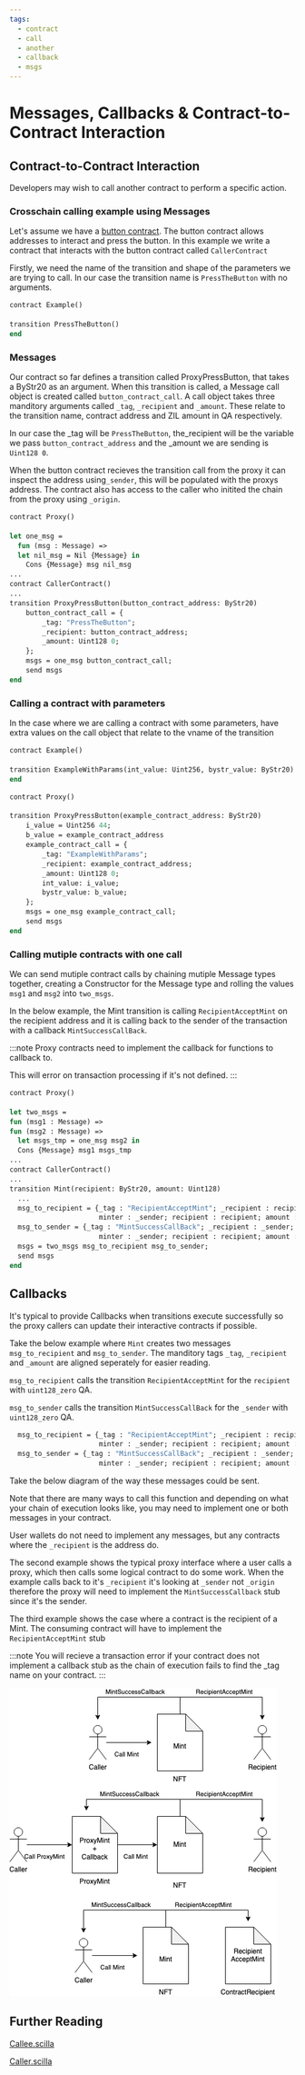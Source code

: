 ```yaml
---
tags:
  - contract
  - call
  - another
  - callback
  - msgs
---
```


# Messages, Callbacks & Contract-to-Contract Interaction

## Contract-to-Contract Interaction

Developers may wish to call another contract to perform a specific action.

### Crosschain calling example using Messages

Let's assume we have a [button contract](/tutorials/scilla-contract/incrementing-button/basics-introduction). The button contract allows addresses to interact and press the button. In this example we write a contract that interacts with the button contract called ```CallerContract```

Firstly, we need the name of the transition and shape of the parameters we are trying to call. In our case the transition name is ```PressTheButton``` with no arguments.

```ocaml
contract Example()

transition PressTheButton()
end

```

### Messages

Our contract so far defines a transition called ProxyPressButton, that takes a ByStr20 as an argument. When this transition is called, a Message call object is created called ```button_contract_call```. A call object takes three manditory arguments called ```_tag```, ```_recipient``` and ```_amount```. These relate to the transition name, contract address and ZIL amount in QA respectively.

In our case the _tag will be ```PressTheButton```, the_recipient will be the variable we pass ```button_contract_address``` and the _amount we are sending is ```Uint128 0```.

When the button contract recieves the transition call from the proxy it can inspect the address using```_sender```, this will be populated with the proxys address. The contract also has access to the caller who initited the chain from the proxy using ```_origin```.

```ocaml {12,13,14}
contract Proxy()

let one_msg = 
  fun (msg : Message) => 
  let nil_msg = Nil {Message} in
    Cons {Message} msg nil_msg
...
contract CallerContract()
...
transition ProxyPressButton(button_contract_address: ByStr20)
    button_contract_call = {
        _tag: "PressTheButton";
        _recipient: button_contract_address;
        _amount: Uint128 0;
    };
    msgs = one_msg button_contract_call;
    send msgs
end
```

### Calling a contract with parameters

In the case where we are calling a contract with some parameters, have extra values on the call object that relate to the vname of the transition

```ocaml {3}
contract Example()

transition ExampleWithParams(int_value: Uint256, bystr_value: ByStr20)
end
```

```ocaml {10,11}
contract Proxy()

transition ProxyPressButton(example_contract_address: ByStr20)
    i_value = Uint256 44;
    b_value = example_contract_address
    example_contract_call = {
        _tag: "ExampleWithParams";
        _recipient: example_contract_address;
        _amount: Uint128 0;
        int_value: i_value;
        bystr_value: b_value;
    };
    msgs = one_msg example_contract_call;
    send msgs
end
```

### Calling mutiple contracts with one call

We can send mutiple contract calls by chaining mutiple Message types together, creating a Constructor for the Message type and rolling the values ```msg1``` and ```msg2``` into ```two_msgs```.

In the below example, the Mint transition is calling ```RecipientAcceptMint``` on the recipient address and it is calling back to the sender of the transaction with a callback ```MintSuccessCallBack```.

:::note
Proxy contracts need to implement the callback for functions to callback to.

This will error on transaction processing if it's not defined.
:::

```ocaml
contract Proxy()

let two_msgs =
fun (msg1 : Message) =>
fun (msg2 : Message) =>
  let msgs_tmp = one_msg msg2 in
  Cons {Message} msg1 msgs_tmp
...
contract CallerContract()
...
transition Mint(recipient: ByStr20, amount: Uint128)
  ...
  msg_to_recipient = {_tag : "RecipientAcceptMint"; _recipient : recipient; _amount : uint128_zero; 
                      minter : _sender; recipient : recipient; amount : amount};
  msg_to_sender = {_tag : "MintSuccessCallBack"; _recipient : _sender; _amount : uint128_zero; 
                      minter : _sender; recipient : recipient; amount : amount};
  msgs = two_msgs msg_to_recipient msg_to_sender;
  send msgs
end
```

## Callbacks

It's typical to provide Callbacks when transitions execute successfully so the proxy callers can update their interactive contracts if possible.

Take the below example where ```Mint``` creates two messages ```msg_to_recipient``` and ```msg_to_sender```. The manditory tags ```_tag```, ```_recipient``` and ```_amount``` are aligned seperately for easier reading.

```msg_to_recipient``` calls the transition ```RecipientAcceptMint``` for the ```recipient``` with ```uint128_zero``` QA.

```msg_to_sender``` calls the transition ```MintSuccessCallBack``` for the ```_sender``` with ```uint128_zero``` QA.

```ocaml
  msg_to_recipient = {_tag : "RecipientAcceptMint"; _recipient : recipient; _amount : uint128_zero; 
                      minter : _sender; recipient : recipient; amount : amount};
  msg_to_sender = {_tag : "MintSuccessCallBack"; _recipient : _sender; _amount : uint128_zero; 
                      minter : _sender; recipient : recipient; amount : amount};
```

Take the below diagram of the way these messages could be sent.

Note that there are many ways to call this function and depending on what your chain of execution looks like, you may need to implement one or both messages in your contract.

User wallets do not need to implement any messages, but any contracts where the ```_recipient``` is the address do.

The second example shows the typical proxy interface where a user calls a proxy, which then calls some logical contract to do some work. When the example calls back to it's ```_recipient``` it's looking at ```_sender``` not ```_origin``` therefore the proxy will need to implement the ```MintSuccessCallback``` stub since it's the sender.

The third example shows the case where a contract is the recipient of a Mint. The consuming contract will have to implement the ```RecipientAcceptMint``` stub

:::note
You will recieve a transaction error if your contract does not implement a callback stub as the chain of execution fails to find the _tag name on your contract.
:::

![Example banner](./img/../../../../static/img/recipes/messages/flow-diagram.png)

## Further Reading

[Callee.scilla](https://github.com/TheDrBee/oSCILLAtor/blob/079f2400cfa1e6fdc7a7b0449bd65406186a1f3e/contracts/Callee.scilla)

[Caller.scilla](https://github.com/TheDrBee/oSCILLAtor/blob/079f2400cfa1e6fdc7a7b0449bd65406186a1f3e/contracts/Caller.scilla)
